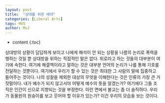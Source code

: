 ```yaml
---
layout: post
title:  "상대를 위한 배려"
categories: [Liberal Arts]
tags: 배려
author: MsJ
---
```


* content
{:toc}

상대방의 상황이 답답하게 보이고 나에게 해석이 안 되는 상황을 나름의 논리로 폭력을 행하는 것일 뿐 상대방을 위하는 직접적인 말은 없다. 위로라고 하는 것들의 대부분이 여기에 속한다. 여기에 해결책이라고 말하는 것은 대부분 언어의 논리가 나를 통해 기호를 전달하는 것뿐이다. 여기에서 우리가 할 수 있는 것은 최대한 그 사람의 말에 집중하고 들어주는 것이다. 나의 성찰을 제외한 대상의 무엇을 이해한다는 것은 인류의 가장 큰 거짓말이다. 내가 예수가 되지 않고서야 어떻게 예수의 뜻을 알겠는가? 여기에다 그들 조직은 인간이 신으로 지향되는 것을 부정한다. 이런 면에서 불교는 좀 더 솔직하다. 우리가 동물원의 원숭이를 보고 웃어야 할 이유가 있는가? 이건 우리의 모습을 보는 것이다.
